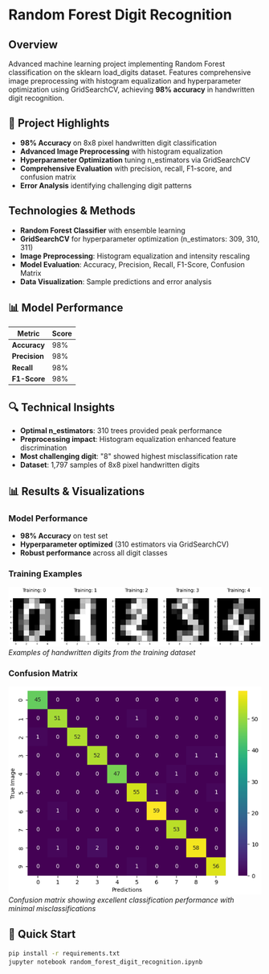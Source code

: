 # Random Forest Digit Recognition

## Overview
Advanced machine learning project implementing Random Forest classification on the sklearn load_digits dataset. Features comprehensive image preprocessing with histogram equalization and hyperparameter optimization using GridSearchCV, achieving **98% accuracy** in handwritten digit recognition.

## 🎯 Project Highlights
- **98% Accuracy** on 8x8 pixel handwritten digit classification
- **Advanced Image Preprocessing** with histogram equalization
- **Hyperparameter Optimization** tuning n_estimators via GridSearchCV
- **Comprehensive Evaluation** with precision, recall, F1-score, and confusion matrix
- **Error Analysis** identifying challenging digit patterns

## Technologies & Methods
- **Random Forest Classifier** with ensemble learning
- **GridSearchCV** for hyperparameter optimization (n_estimators: 309, 310, 311)
- **Image Preprocessing**: Histogram equalization and intensity rescaling
- **Model Evaluation**: Accuracy, Precision, Recall, F1-Score, Confusion Matrix
- **Data Visualization**: Sample predictions and error analysis

## 📊 Model Performance
| Metric | Score |
|--------|-------|
| **Accuracy** | 98% |
| **Precision** | 98% |
| **Recall** | 98% |
| **F1-Score** | 98% |

## 🔍 Technical Insights
- **Optimal n_estimators**: 310 trees provided peak performance
- **Preprocessing impact**: Histogram equalization enhanced feature discrimination
- **Most challenging digit**: "8" showed highest misclassification rate
- **Dataset**: 1,797 samples of 8x8 pixel handwritten digits

## 📊 Results & Visualizations

### Model Performance
- **98% Accuracy** on test set
- **Hyperparameter optimized** (310 estimators via GridSearchCV)
- **Robust performance** across all digit classes

### Training Examples
![Training Samples](visualizations/training_samples.png)
*Examples of handwritten digits from the training dataset*

### Confusion Matrix
![Confusion Matrix](visualizations/confusion_matrix.png)
*Confusion matrix showing excellent classification performance with minimal misclassifications*

## 🚀 Quick Start
```bash
pip install -r requirements.txt
jupyter notebook random_forest_digit_recognition.ipynb
